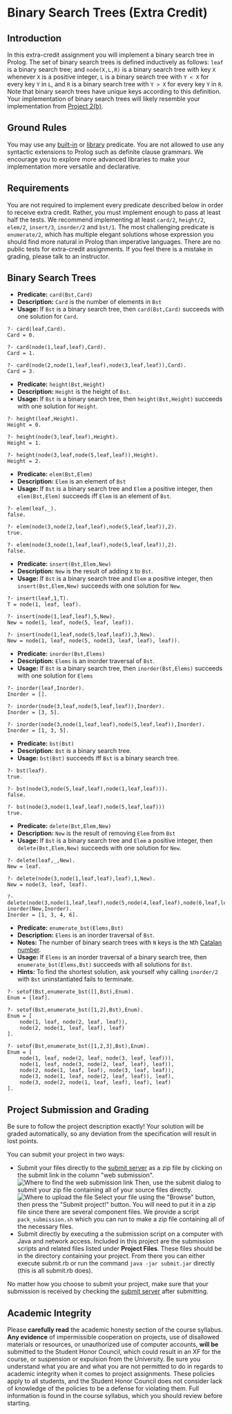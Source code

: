 # Binary Search Trees (Extra Credit)

Introduction
------------
In this extra-credit assignment you will implement a binary search tree in Prolog. The set of binary search trees is defined inductively as follows: `leaf` is a binary search tree; and `node(X,L,R)` is a binary search tree with key `X` whenever `X` is a positive integer, `L` is a binary search tree with `Y < X` for every key `Y` in `L`, and `R` is a binary search tree with `Y > X` for every key `Y` in `R`. Note that binary search trees have unique keys according to this definition. Your implementation of binary search trees will likely resemble your implementation from [Project 2(b)](../projects/p2b#part-2-integer-bst).

Ground Rules
-----------
You may use any [built-in](http://www.swi-prolog.org/pldoc/man?section=builtin) or [library](http://www.swi-prolog.org/pldoc/man?section=libpl) predicate. You are not allowed to use any syntactic extensions to Prolog such as definite clause grammars. We encourage you to explore more advanced libraries to make your implementation more versatile and declarative.

Requirements
-----------
You are not required to implement every predicate described below in order to receive extra credit. Rather, you must implement enough to pass at least half the tests. We recommend implementing at least `card/2`, `height/2`, `elem/2`, `insert/3`, `inorder/2` and `bst/1`. The most challenging predicate is `enumerate/2`, which has multiple elegant solutions whose expression you should find more natural in Prolog than imperative languages. There are no public tests for extra-credit assignments. If you feel there is a mistake in grading, please talk to an instructor.

Binary Search Trees
-------------------

- **Predicate:** `card(Bst,Card)`
- **Description:** `Card` is the number of elements in `Bst`
- **Usage:** If `Bst` is a binary search tree, then `card(Bst,Card)` succeeds with one solution for `Card`.

```
?- card(leaf,Card).
Card = 0.

?- card(node(1,leaf,leaf),Card).
Card = 1.

?- card(node(2,node(1,leaf,leaf),node(3,leaf,leaf)),Card).
Card = 3.
```

- **Predicate:** `height(Bst,Height)`
- **Description:** `Height` is the height of `Bst`.
- **Usage:** If `Bst` is a binary search tree, then `height(Bst,Height)` succeeds with one solution for `Height`.

```
?- height(leaf,Height).
Height = 0.

?- height(node(3,leaf,leaf),Height).
Height = 1.

?- height(node(3,leaf,node(5,leaf,leaf)),Height).
Height = 2.
```

- **Predicate:** `elem(Bst,Elem)`
- **Description:** `Elem` is an element of `Bst`
- **Usage:** If `Bst` is a binary search tree and `Elem` a positive integer, then `elem(Bst,Elem)` succeeds iff `Elem` is an element of `Bst`.

```
?- elem(leaf,_).
false.

?- elem(node(3,node(2,leaf,leaf),node(5,leaf,leaf)),2).
true.

?- elem(node(3,node(1,leaf,leaf),node(5,leaf,leaf)),2).
false.

```

- **Predicate:** `insert(Bst,Elem,New)`
- **Description:** `New` is the result of adding `X` to `Bst`.
- **Usage:** If `Bst` is a binary search tree and `Elem` a positive integer, then `insert(Bst,Elem,New)` succeeds with one solution for `New`.

```
?- insert(leaf,1,T).
T = node(1, leaf, leaf).

?- insert(node(1,leaf,leaf),5,New).
New = node(1, leaf, node(5, leaf, leaf)).

?- insert(node(1,leaf,node(5,leaf,leaf)),3,New).
New = node(1, leaf, node(5, node(3, leaf, leaf), leaf)).
```

- **Predicate:** `inorder(Bst,Elems)`
- **Description:** `Elems` is an inorder traversal of `Bst`.
- **Usage:** If `Bst` is a binary search tree, then `inorder(Bst,Elems)` succeeds with one solution for `Elems`

```
?- inorder(leaf,Inorder).
Inorder = [].

?- inorder(node(3,leaf,node(5,leaf,leaf)),Inorder).
Inorder = [3, 5].

?- inorder(node(3,node(1,leaf,leaf),node(5,leaf,leaf)),Inorder).
Inorder = [1, 3, 5].
```

- **Predicate:** `bst(Bst)`
- **Description:** `Bst` is a binary search tree.
- **Usage:** `bst(Bst)` succeeds iff `Bst` is a binary search tree.

```
?- bst(leaf).
true.

?- bst(node(3,node(5,leaf,leaf),node(1,leaf,leaf))).
false.

?- bst(node(3,node(1,leaf,leaf),node(5,leaf,leaf)))
true.
```

- **Predicate:** `delete(Bst,Elem,New)`
- **Description:** `New` is the result of removing `Elem` from `Bst`
- **Usage:** If `Bst` is a binary search tree and `Elem` a positive integer, then `delete(Bst,Elem,New)` succeeds with one solution for `New`.

```
?- delete(leaf,_,New).
New = leaf.

?- delete(node(3,node(1,leaf,leaf),leaf),1,New).
New = node(3, leaf, leaf).

?- delete(node(3,node(1,leaf,leaf),node(5,node(4,leaf,leaf),node(6,leaf,leaf))),5,New), inorder(New,Inorder).
Inorder = [1, 3, 4, 6].
```

- **Predicate:** `enumerate_bst(Elems,Bst)`
- **Description:** `Elems` is an inorder traversal of `Bst`.
- **Notes:** The number of binary search trees with `N` keys is the `N`th [Catalan number](https://en.wikipedia.org/wiki/Catalan_number).
- **Usage:** If `Elems` is an inorder traversal of a binary search tree, then `enumerate_bst(Elems,Bst)` succeeds with all solutions for `Bst`.
- **Hints:** To find the shortest solution, ask yourself why calling `inorder/2` with `Bst` uninstantiated fails to terminate.

```
?- setof(Bst,enumerate_bst([],Bst),Enum).
Enum = [leaf].

?- setof(Bst,enumerate_bst([1,2],Bst),Enum).
Enum = [
    node(1, leaf, node(2, leaf, leaf)),
    node(2, node(1, leaf, leaf), leaf)
].

?- setof(Bst,enumerate_bst([1,2,3],Bst),Enum).
Enum = [
    node(1, leaf, node(2, leaf, node(3, leaf, leaf))),
    node(1, leaf, node(3, node(2, leaf, leaf), leaf)),
    node(2, node(1, leaf, leaf), node(3, leaf, leaf)),
    node(3, node(1, leaf, node(2, leaf, leaf)), leaf),
    node(3, node(2, node(1, leaf, leaf), leaf), leaf)
].
```

Project Submission and Grading
------------------
Be sure to follow the project description exactly! Your solution will be graded automatically, so any deviation from the specification will result in lost points.

You can submit your project in two ways:
- Submit your files directly to the [submit server][submit server] as a zip file by clicking on the submit link in the column "web submission".
![Where to find the web submission link][web submit link]
Then, use the submit dialog to submit your zip file containing all of your source files directly.
![Where to upload the file][web upload example]
Select your file using the "Browse" button, then press the "Submit project!" button. You will need to put it in a zip file since there are several component files. We provide a script `pack_submission.sh` which you can run to make a zip file containing all of the necessary files.
- Submit directly by executing a the submission script on a computer with Java and network access. Included in this project are the submission scripts and related files listed under **Project Files**. These files should be in the directory containing your project. From there you can either execute submit.rb or run the command `java -jar submit.jar` directly (this is all submit.rb does).

No matter how you choose to submit your project, make sure that your submission is received by checking the [submit server][submit server] after submitting.

Academic Integrity
------------------
Please **carefully read** the academic honesty section of the course syllabus. **Any evidence** of impermissible cooperation on projects, use of disallowed materials or resources, or unauthorized use of computer accounts, **will be** submitted to the Student Honor Council, which could result in an XF for the course, or suspension or expulsion from the University. Be sure you understand what you are and what you are not permitted to do in regards to academic integrity when it comes to project assignments. These policies apply to all students, and the Student Honor Council does not consider lack of knowledge of the policies to be a defense for violating them. Full information is found in the course syllabus, which you should review before starting.

[git instructions]: ../git_cheatsheet.md
[submit server]: submit.cs.umd.edu
[web submit link]: ../common-images/web_submit.jpg
[web upload example]: ../common-images/web_upload.jpg
